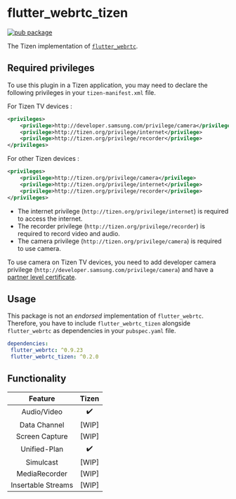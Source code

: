 # flutter_webrtc_tizen

[![pub package](https://img.shields.io/pub/v/flutter_webrtc_tizen.svg)](https://pub.dev/packages/flutter_webrtc_tizen)

The Tizen implementation of [`flutter_webrtc`](https://github.com/flutter-webrtc/flutter-webrtc).

## Required privileges

To use this plugin in a Tizen application, you may need to declare the following privileges in your `tizen-manifest.xml` file.

For Tizen TV devices :

```xml
<privileges>
    <privilege>http://developer.samsung.com/privilege/camera</privilege>
    <privilege>http://tizen.org/privilege/internet</privilege>
    <privilege>http://tizen.org/privilege/recorder</privilege>
</privileges>
```

For other Tizen devices :

```xml
<privileges>
    <privilege>http://tizen.org/privilege/camera</privilege>
    <privilege>http://tizen.org/privilege/internet</privilege>
    <privilege>http://tizen.org/privilege/recorder</privilege>
</privileges>
```

- The internet privilege (`http://tizen.org/privilege/internet`) is required to access the internet.
- The recorder privilege (`http://tizen.org/privilege/recorder`) is required to record video and audio.
- The camera privilege (`http://tizen.org/privilege/camera`) is required to use camera.

 To use camera on Tizen TV devices, you need to add developer camera privilege (`http://developer.samsung.com/privilege/camera`) and have a [partner level certificate](https://docs.tizen.org/application/dotnet/get-started/certificates/creating-certificates).

## Usage

 This package is not an _endorsed_ implementation of `flutter_webrtc`. Therefore, you have to include `flutter_webrtc_tizen` alongside `flutter_webrtc` as dependencies in your `pubspec.yaml` file.

 ```yaml
dependencies:
  flutter_webrtc: ^0.9.23
  flutter_webrtc_tizen: ^0.2.0
```

## Functionality

|      Feature       |       Tizen        |
| :----------------: | :----------------: |
|    Audio/Video     | :heavy_check_mark: |
|    Data Channel    |       [WIP]        |
|   Screen Capture   |       [WIP]        |
|    Unified-Plan    | :heavy_check_mark: |
|     Simulcast      |       [WIP]        |
|   MediaRecorder    |       [WIP]        |
| Insertable Streams |       [WIP]        |
